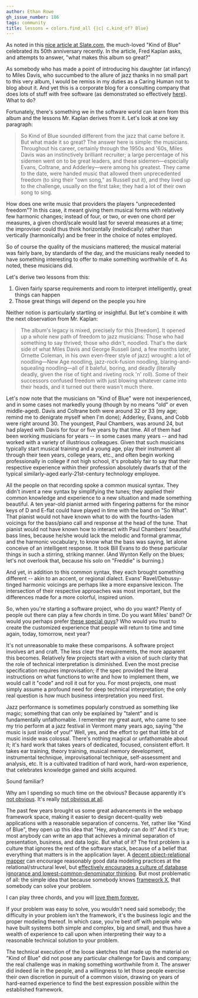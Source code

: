 ```yaml
---
author: Ethan Rowe
gh_issue_number: 186
tags: community
title: lessons = colors.find_all {|c| c.kind_of? Blue}
---
```


As noted in this [nice article at Slate.com](http://www.slate.com/id/2225336/pagenum/all/), the much-loved "Kind of Blue" celebrated its 50th anniversary recently. In the article, Fred Kaplan asks, and attempts to answer, "what makes this album so great?"

As somebody who has made a point of introducing his daughter (at infancy) to Miles Davis, who succumbed to the allure of jazz thanks in no small part to this very album, I would be remiss in my duties as a Caring Human not to blog about it. And yet this is a corporate blog for a consulting company that does lots of stuff with free software (as demonstrated so effectively [here](/blog/2008/08/18/alaska-basin)). What to do?

Fortunately, there's something we in the software world can learn from this album and the lessons Mr. Kaplan derives from it. Let's look at one key paragraph:

> So Kind of Blue sounded different from the jazz that came before it. But what made it so great? The answer here is simple: the musicians. Throughout his career, certainly through the 1950s and '60s, Miles Davis was an instinctively brilliant recruiter; a large percentage of his sidemen went on to be great leaders, and these sidemen—especially Evans, Coltrane, and Adderley—were among his greatest. They came to the date, were handed music that allowed them unprecedented freedom (to sing their "own song," as Russell put it), and they lived up to the challenge, usually on the first take; they had a lot of their own song to sing.

How does one write music that providers the players "unprecedented freedom"?  In this case, it meant giving them musical forms with relatively few harmonic changes; instead of four, or two, or even one chord per measures, a given chord/scale would last for several measures at a time; the improviser could thus think horizontally (melodically) rather than vertically (harmonically) and be freer in the choice of notes employed.

So of course the quality of the musicians mattered; the musical material was fairly bare, by standards of the day, and the musicians really needed to have something interesting to offer to make something worthwhile of it. As noted, these musicians did.

Let's derive two lessons from this:

1. Given fairly sparse requirements and room to interpret intelligently, great things can happen
1. Those great things will depend on the people you hire

Neither notion is particularly startling or insightful. But let's combine it with the next observation from Mr. Kaplan:

> The album's legacy is mixed, precisely for this [freedom]. It opened up a whole new path of freedom to jazz musicians: Those who had something to say thrived; those who didn't, noodled. That's the dark side of what Miles Davis and George Russell (and, a few months later, Ornette Coleman, in his own even-freer style of jazz) wrought: a lot of noodling—New Age noodling, jazz-rock-fusion noodling, blaring-and-squealing noodling—all of it baleful, boring, and deadly (literally deadly, given the rise of tight and riveting rock 'n' roll). Some of their successors confused freedom with just blowing whatever came into their heads, and it turned out there wasn't much there.

Let's now note that the musicians on "Kind of Blue" were not inexperienced, and in some cases not markedly young (though by no means "old" or even middle-aged). Davis and Coltrane both were around 32 or 33 (my age; remind me to denigrate myself when I'm done); Adderley, Evans, and Cobb were right around 30. The youngest, Paul Chambers, was around 24, but had played with Davis for four or five years by that time. All of them had been working musicians for years -- in some cases many years -- and had worked with a variety of illustrious colleagues. Given that such musicians typically start musical training and a young age, play their instrument all through their teen years, college years, etc., and often begin working professionally in college if not high school, it's probably fair to say that their respective experience within their profession absolutely dwarfs that of the typical similarly-aged early-21st-century technology employee.

All the people on that recording spoke a common musical syntax. They didn't invent a new syntax by simplifying the tunes; they applied their common knowledge and experience to a new situation and made something beautiful. A ten year-old pianist armed with fingering patterns for the minor keys of D and E-flat could have played in time with the band on "So What". That pianist would not have known what to do with the fourths-laden voicings for the bass/piano call and response at the head of the tune. That pianist would not have known how to interact with Paul Chambers' beautiful bass lines, because he/she would lack the melodic and formal grammar, and the harmonic vocabulary, to know what the bass was saying, let alone conceive of an intelligent response. It took Bill Evans to do these particular things in such a stirring, striking manner. (And Wynton Kelly on the blues; let's not overlook that, because his solo on "Freddie" is burning.)

And yet, in addition to this common syntax, they each brought something different -- akin to an accent, or regional dialect. Evans' Ravel/Debussy-tinged harmonic voicings are perhaps like a more expansive lexicon. The intersection of their respective approaches was most important, but the differences made for a more colorful, inspired union.

So, when you're starting a software project, who do you want?  Plenty of people out there can play a few chords in time. Do you want Miles' band?  Or would you perhaps prefer [these special guys](http://www.jonasbrothers.com/)?  Who would you trust to create the customized experience that people will return to time and time again, today, tomorrow, next year?

It's not unreasonable to make these comparisons. A software project involves art and craft. The less clear the requirements, the more apparent this becomes. Relatively few projects start with a vision of such clarity that the role of technical interpretation is diminished. Even the most precise specification requires improvisation; if the spec provided the literal instructions on what functions to write and how to implement them, we would call it "code" and roll it out for you. For most projects, one must simply assume a profound need for deep technical interpretation; the only real question is how much business interpretation you need first.

Jazz performance is sometimes popularly construed as something like magic; something that can only be explained by "talent" and is fundamentally unfathomable. I remember my great aunt, who came to see my trio perform at a jazz festival in Vermont many years ago, saying "the music is just inside of you!"  Well, yes, and the effort to get that little bit of music inside was colossal. There's nothing magical or unfathomable about it; it's hard work that takes years of dedicated, focused, consistent effort. It takes ear training, theory training, musical memory development, instrumental technique, improvisational technique, self-assessment and analysis, etc. It is a cultivated tradition of hard work, hard-won experience, that celebrates knowledge gained and skills acquired.

Sound familiar?

Why am I spending so much time on the obvious?  Because apparently it's [not obvious](http://www.backstreetboys.com/). It's really [not obvious at all](http://www.scriptarchive.com/).

The past few years brought us some great advancements in the webapp framework space, making it easier to design decent-quality web applications with a reasonable separation of concerns. Yet, rather like "Kind of Blue", they open up this idea that "Hey, anybody can do it!"  And it's true; most anybody can write an app that achieves a minimal separation of presentation, business, and data logic. But what of it?  The first problem is a culture that ignores the rest of the software stack, because of a belief that everything that matters is in the application layer. A [decent object-relational mapper](http://search.cpan.org/dist/Rose-DB-Object/) can encourage reasonably good data modeling practices at the relational/structural level, but [effectively encourages a culture of database ignorance and lowest-common-denominator thinking](http://ar.rubyonrails.org/). But most problematic of all: the simple idea that because somebody knows [framework X](http://en.wikipedia.org/wiki/Apache_Struts#Competing_MVC_frameworks), that somebody can solve your problem.

I can play three chords, and you will [love them forever.](http://www.imdb.com/title/tt0332379/)

If your problem was easy to solve, you wouldn't need said somebody; the difficulty in your problem isn't the framework, it's the business logic and the proper modeling thereof. In which case, you're best off with people who have built systems both simple and complex, big and small, and thus have a wealth of experience to call upon when interpreting their way to a reasonable technical solution to your problem.

The technical execution of the loose sketches that made up the material on "Kind of Blue" did not pose any particular challenge for Davis and company; the real challenge was in making something worthwhile from it. The answer did indeed lie in the people, and a willingness to let those people exercise their own discretion in pursuit of a common vision, drawing on years of hard-earned experience to find the best expression possible within the established framework.
